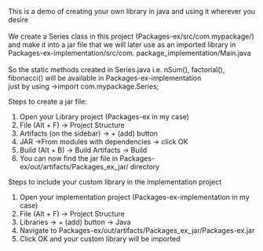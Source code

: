 This is a demo of creating your own library in java and using it wherever you desire \
 \
We create a Series class in this project (Packages-ex/src/com.mypackage/) \
and make it into a jar file that we will later use as an imported library in Packages-ex-implementation/src/com.
package_implementation/Main.java \
 \
So the static methods created in Series.java i.e. nSum(), factorial(), fibonacci() will be available in Packages-ex-implementation \
just by using ->import com.mypackage.Series;

Steps to create a jar file:
1. Open your Library project (Packages-ex in my case)
2. File (Alt + F) -> Project Structure
3. Artifacts (on the sidebar) -> + (add) button
4. JAR ->From modules with dependencies -> click OK
5. Build (Alt + B) -> Build Artifacts -> Build
6. You can now find the jar file in Packages-ex/out/artifacts/Packages_ex_jar/ directory

Steps to include your custom library in the implementation project
1. Open your implementation project (Packages-ex-implementation in my case)
1. File (Alt + F) -> Project Structure
2. Libraries -> + (add) button -> Java
3. Navigate to Packages-ex/out/artifacts/Packages_ex_jar/Packages-ex.jar
4. Click OK and your custom library will be imported
